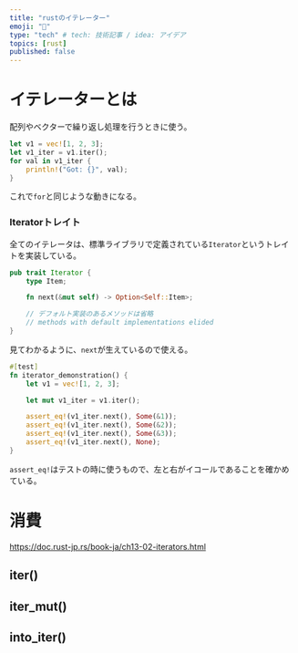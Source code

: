 ```yaml
---
title: "rustのイテレーター"
emoji: "🦍"
type: "tech" # tech: 技術記事 / idea: アイデア
topics: [rust]
published: false
---
```


# イテレーターとは
配列やベクターで繰り返し処理を行うときに使う。
```rust
let v1 = vec![1, 2, 3];
let v1_iter = v1.iter();
for val in v1_iter {
    println!("Got: {}", val);
}
```
これで`for`と同じような動きになる。

### Iteratorトレイト
全てのイテレータは、標準ライブラリで定義されている`Iterator`というトレイトを実装している。
```rust
pub trait Iterator {
    type Item;

    fn next(&mut self) -> Option<Self::Item>;

    // デフォルト実装のあるメソッドは省略
    // methods with default implementations elided
}
```
見てわかるように、`next`が生えているので使える。
```rust
#[test]
fn iterator_demonstration() {
    let v1 = vec![1, 2, 3];

    let mut v1_iter = v1.iter();

    assert_eq!(v1_iter.next(), Some(&1));
    assert_eq!(v1_iter.next(), Some(&2));
    assert_eq!(v1_iter.next(), Some(&3));
    assert_eq!(v1_iter.next(), None);
}
```
`assert_eq!`はテストの時に使うもので、左と右がイコールであることを確かめている。

# 消費
https://doc.rust-jp.rs/book-ja/ch13-02-iterators.html


## iter()
## iter_mut()
## into_iter()